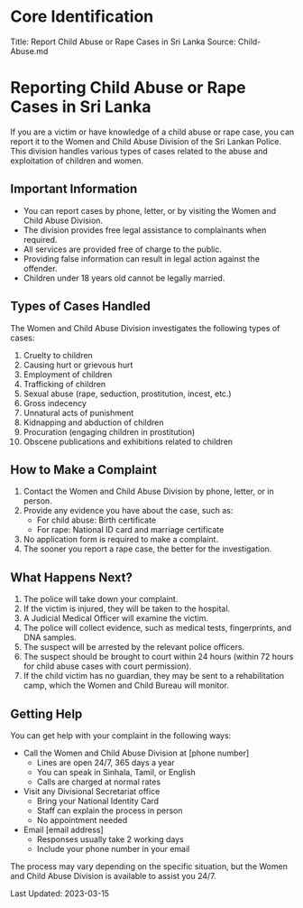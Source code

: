 # Core Identification
Title: Report Child Abuse or Rape Cases in Sri Lanka
Source: Child-Abuse.md

# Reporting Child Abuse or Rape Cases in Sri Lanka

If you are a victim or have knowledge of a child abuse or rape case, you can report it to the Women and Child Abuse Division of the Sri Lankan Police. This division handles various types of cases related to the abuse and exploitation of children and women.

## Important Information

- You can report cases by phone, letter, or by visiting the Women and Child Abuse Division.
- The division provides free legal assistance to complainants when required.
- All services are provided free of charge to the public.
- Providing false information can result in legal action against the offender.
- Children under 18 years old cannot be legally married.

## Types of Cases Handled

The Women and Child Abuse Division investigates the following types of cases:

1. Cruelty to children
2. Causing hurt or grievous hurt
3. Employment of children
4. Trafficking of children
5. Sexual abuse (rape, seduction, prostitution, incest, etc.)
6. Gross indecency
7. Unnatural acts of punishment
8. Kidnapping and abduction of children
9. Procuration (engaging children in prostitution)
10. Obscene publications and exhibitions related to children

## How to Make a Complaint

1. Contact the Women and Child Abuse Division by phone, letter, or in person.
2. Provide any evidence you have about the case, such as:
   - For child abuse: Birth certificate
   - For rape: National ID card and marriage certificate
3. No application form is required to make a complaint.
4. The sooner you report a rape case, the better for the investigation.

## What Happens Next?

1. The police will take down your complaint.
2. If the victim is injured, they will be taken to the hospital.
3. A Judicial Medical Officer will examine the victim.
4. The police will collect evidence, such as medical tests, fingerprints, and DNA samples.
5. The suspect will be arrested by the relevant police officers.
6. The suspect should be brought to court within 24 hours (within 72 hours for child abuse cases with court permission).
7. If the child victim has no guardian, they may be sent to a rehabilitation camp, which the Women and Child Bureau will monitor.

## Getting Help

You can get help with your complaint in the following ways:

- Call the Women and Child Abuse Division at [phone number]
  - Lines are open 24/7, 365 days a year
  - You can speak in Sinhala, Tamil, or English
  - Calls are charged at normal rates
- Visit any Divisional Secretariat office
  - Bring your National Identity Card
  - Staff can explain the process in person
  - No appointment needed
- Email [email address]
  - Responses usually take 2 working days
  - Include your phone number in your email

The process may vary depending on the specific situation, but the Women and Child Abuse Division is available to assist you 24/7.

Last Updated: 2023-03-15
